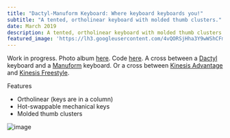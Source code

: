 ```yaml
---
title: "Dactyl-Manuform Keyboard: Where keyboard keyboards you!"
subtitle: "A tented, ortholinear keyboard with molded thumb clusters."
date: March 2019
description: A tented, ortholinear keyboard with molded thumb clusters.
featured_image: 'https://lh3.googleusercontent.com/4vQORSjHha3Y9wWShCFmYHKIg5SUdTiVjaxcw1XLnHmbSGd9qK68Z0ACbib5sqSOl1r3g0RqIIFDvnRwOjoBTJeo0b2hFc0z-sAIGuDdaa-tyldljsKevQ6AgE3jgjcfjTZNe6h8QwYOuwxVypomXJkyylgXSr_jgkYWmoiXe8hsNl_uF9xnL4ggPymcfMw0FI7eMnhOnQFtU3rppwAMYlrvzIDbybO_dy6GMgNf1gxZboKDByBQ6BfYJ9ee9aT34GVECjGgF0nqE6Y_SJENh9NMW_CqWCfHMtk0O7LbFp3yh8R-0gVhHDrWbESEg7QmpymINTL-5BwjQWzzVEOx-o5I9mdhc-tAZvjL5YfVEkojcKISm_FQ40pi-05ABXjxUrJI0tLlt5HecDPD3jd4zPPrKHIEqdAOJQTVA8YcLoB_vIFrCRY-YJMIcxIr-SMejdl2Rzuc_3-rX96OMrlTMHfFScdiiIeUbfb8h-VB2Gc7QRiGdo-qNE-v9D0u0E0XcdewZcuhZ1EXDsL_1d-yvWh4yHgNK_1Fao695pKcARCyoF8QiXUIGXHjD7FfLC2D6SNrNHhXe4gMHrJVo2Vdbnbdo96TQslMnx0_Ccv1w_bkcA2Bwr3eiKHfIXF2aWNLORD2ueqsdCg6Yk9lfMD5P5MDgPZV1QNuhLD0WEkK2tegDR3xVPg8tmwPGov2tJc3T23BBm-IujZzYpaSSb9_nwoNmQ=w1280-h960-no'
---
```


Work in progress. Photo album [here](https://photos.app.goo.gl/37oLBsVjEL7xMFgH9). Code [here](https://github.com/danielsuo/Dactyl-Manuform). A cross between a [Dactyl](https://github.com/adereth/dactyl-keyboard) keyboard and a [Manuform](https://geekhack.org/index.php?topic=46015.0) keyboard. Or a cross between [Kinesis Advantage](https://kinesis-ergo.com/shop/advantage2/) and [Kinesis Freestyle](https://kinesis-ergo.com/shop/freestyle2-for-pc-us/).

Features
- Ortholinear (keys are in a column)
- Hot-swappable mechanical keys
- Molded thumb clusters

![image](https://lh3.googleusercontent.com/ymhTuUvM2ugTbGs-KlnPiAJKQRH-CYWNlFWYt_rkSB9Sv58HOyNLavVJejmS5zgmr-LHfSGBOMwk95Y-asURgyScwDG4N6EndlOMo-JL3oa3NJYVQlXcabynSDvm5ppCczWiwB-PKaOD9qgei_9VE8wYyUhg52YLQXNd4e5NtqL1SEi54oWGVDOyOPaYglR0G9PPGxnOKk_3LaaISee3_GJgIg9v6NCqsMO838_cvsOvFtPSiVGlv-4AZVe0qUqahjhf-8y-Ctd0oYkdS1VjnUtNPxflzALbdgErGXVmhkx2AU9bm_avLBZRTucQRgyViDvJshI2X_BJTYZgZxqMvVG5bsKwbSp6m32AZg3uH5KftjOL5YzU1yVgfMQAiT5N_-SrErgj3YuUqzwn4pf_Dyu7wFv347CgTk9Hah8UpWna_Yw3VImXP8I2tujGkfAR-ob24hezJmbM2jAxhYG3vIIrc0yt0ZJ7yR4Nel1Z8TMinV0xjF5SgwaZYELNKkjO6B0EtTI1QrgI8ew03oa7zw6WJVa-M488Vctx20Oi4sfxVTiGWgiEKbIw57yvtfY7IUm6IOX8g4bSlqRtIwZtI-DblzCyxs3H58Im0-GKC3IRGz98L84NhQ421pE70QSWEVzC9umphnPz9LO-LCV-9AkEgLImYgzfXBoK7FZEVeekQhMEbfFpjtFtwAY6WCHfCW0rrrj-nzWDK99l-ORvsroTuQ=w1200-h900-no)
